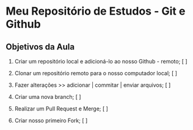 # Meu Repositório de Estudos - Git e Github

## Objetivos da Aula

1. Criar um repositório local e adicioná-lo ao nosso Github - remoto; [ ]

2. Clonar um repositório remoto para o nosso computador local; [ ]

3. Fazer alterações >> adicionar | commitar | enviar arquivos; [ ]

4. Criar uma nova branch; [ ]

5. Realizar um Pull Request e Merge; [ ]

6. Criar nosso primeiro Fork; [ ]

